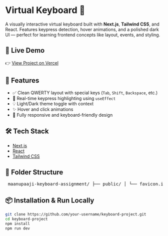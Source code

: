 # Virtual Keyboard 🔡

A visually interactive virtual keyboard built with **Next.js**, **Tailwind CSS**, and React.
Features keypress detection, hover animations, and a polished dark UI — perfect for learning frontend concepts like layout, events, and styling.

## 🔗 Live Demo
👉 [View Project on Vercel](https://maanupaaji-keyboard-assignment-three.vercel.app/)

## 🚀 Features

- ✅ Clean QWERTY layout with special keys (`Tab`, `Shift`, `Backspace`, etc.)
- 🎯 Real-time keypress highlighting using `useEffect`
- 💡 Light/Dark theme toggle with context
- ✨ Hover and click animations
- 🧼 Fully responsive and keyboard-friendly design

## 🛠️ Tech Stack

- [Next.js](https://nextjs.org/)
- [React](https://reactjs.org/)
- [Tailwind CSS](https://tailwindcss.com/)

## 📁 Folder Structure

<pre> maanupaaji-keyboard-assignment/ ├── public/ │ └── favicon.ico ├── app/ │ ├── page.tsx │ ├── globals.css │ ├── keyboard/ │ │ └── Keyboard.tsx ├── .gitignore ├── package.json ├── tailwind.config.js ├── postcss.config.js ├── README.md </pre>


## 📦 Installation & Run Locally

```bash
git clone https://github.com/your-username/keyboard-project.git
cd keyboard-project
npm install
npm run dev

